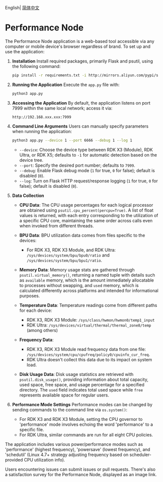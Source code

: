 English| [简体中文](./README_cn.md)

# Performance Node
The Performance Node application is a web-based tool accessible via any computer or mobile device's browser regardless of brand. To set up and use the application:

1. **Installation**
   Install required packages, primarily Flask and psutil, using the following command:
   ```bash
   pip install -r requirements.txt -i http://mirrors.aliyun.com/pypi/simple/ --trusted-host mirrors.aliyun.com
   ```

2. **Running the Application**
   Execute the `app.py` file with:
   ```bash
   python3 app.py
   ```

3. **Accessing the Application**
   By default, the application listens on port 7999 within the same local network; access it via:
   ```
   http://192.168.xxx.xxx:7999
   ```

4. **Command Line Arguments**
   Users can manually specify parameters when running the application:
   ```bash
   python3 app.py --device 1 --port 6666 --debug 1 --log 1
   ```
   - `--device`: Choose the device type between RDK X3 (Module), RDK Ultra, or RDK X5; defaults to `-1` for automatic detection based on the device tree.
   - `--port`: Specify the desired port number; defaults to `7999`.
   - `--debug`: Enable Flask debug mode (`1` for true, `0` for false); default is disabled (`0`).
   - `--log`: Turn on Flask HTTP request/response logging (`1` for true, `0` for false); default is disabled (`0`).

5. **Data Collection**
   - **CPU Data**: The CPU usage percentages for each logical processor are obtained using `psutil.cpu_percent(percpu=True)`. A list of float values is returned, with each entry corresponding to the utilization of a specific CPU core, maintaining the same order across calls even when invoked from different threads.

   - **BPU Data**: BPU utilization data comes from files specific to the devices:
     - For RDK X3, RDK X3 Module, and RDK Ultra: `/sys/devices/system/bpu/bpu0/ratio` and `/sys/devices/system/bpu/bpu1/ratio`.

   - **Memory Data**: Memory usage stats are gathered through `psutil.virtual_memory()`, returning a named tuple with details such as `available` memory, which is the amount immediately allocatable to processes without swapping, and `used` memory, which is calculated differently across platforms and intended for informational purposes.

   - **Temperature Data**: Temperature readings come from different paths for each device:
     - RDK X3, RDK X3 Module: `/sys/class/hwmon/hwmon0/temp1_input`
     - RDK Ultra: `/sys/devices/virtual/thermal/thermal_zone8/temp` (among others)

   - **Frequency Data**:
     - RDK X3, RDK X3 Module read frequency data from one file: `/sys/devices/system/cpu/cpufreq/policy0/cpuinfo_cur_freq`.
     - RDK Ultra doesn't collect this data due to its impact on system load.

   - **Disk Usage Data**: Disk usage statistics are retrieved with `psutil.disk_usage()`, providing information about total capacity, used space, free space, and usage percentage for a specified directory. The `used` field indicates total used space while `free` represents available space for regular users.

6. **Performance Mode Settings**
   Performance modes can be changed by sending commands to the command line via `os.system()`:
   - For RDK X3 and RDK X3 Module, setting the CPU governor to 'performance' mode involves echoing the word 'performance' to a specific file.
   - For RDK Ultra, similar commands are run for all eight CPU policies.

The application includes various power/performance modes such as 'performance' (highest frequency), 'powersave' (lowest frequency), and 'schedutil' (Linux 4.7+ strategy adjusting frequency based on scheduler-provided CPU utilization info).

Users encountering issues can submit issues or pull requests. There's also a satisfaction survey for the Performance Node, displayed as an image link.